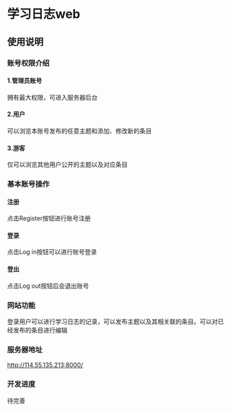 # 学习日志web

## 使用说明

### 账号权限介绍

#### 1.管理员账号

拥有最大权限，可进入服务器后台

#### 2.用户

可以浏览本账号发布的任意主题和添加、修改新的条目

#### 3.游客

仅可以浏览其他用户公开的主题以及对应条目

### 基本账号操作

#### 注册

点击Register按钮进行账号注册

#### 登录

点击Log in按钮可以进行账号登录

#### 登出

点击Log out按钮后会退出账号

### 网站功能

登录用户可以进行学习日志的记录，可以发布主题以及其相关联的条目。可以对已经发布的条目进行编辑

### 服务器地址

http://114.55.135.213:8000/

### 开发进度

待完善




